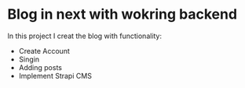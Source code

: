 # Blog in next with wokring backend
 In this project I creat the blog with functionality:
  - Create Account
  - Singin
  - Adding posts
  - Implement Strapi CMS
